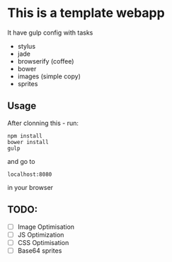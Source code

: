 # This is a template webapp

It have gulp config with tasks
* stylus
* jade
* browserify (coffee)
* bower
* images (simple copy)
* sprites

## Usage

After clonning this - run:

```
npm install
bower install
gulp
```

and go to

`
localhost:8080
`

in your browser


## TODO:

- [ ] Image Optimisation
- [ ] JS Optimization
- [ ] CSS Optimisation
- [ ] Base64 sprites
